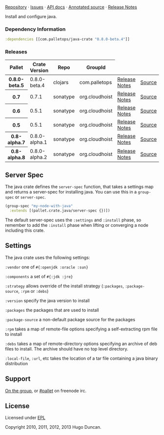 [Repository](https://github.com/pallet/java-crate) &#xb7;
[Issues](https://github.com/pallet/java-crate/issues) &#xb7;
[API docs](http://palletops.com/java-crate/0.8/api) &#xb7;
[Annotated source](http://palletops.com/java-crate/0.8/annotated/uberdoc.html) &#xb7;
[Release Notes](https://github.com/pallet/java-crate/blob/develop/ReleaseNotes.md)

Install and configure java.

### Dependency Information

```clj
:dependencies [[com.palletops/java-crate "0.8.0-beta.4"]]
```

### Releases

<table>
<thead>
  <tr><th>Pallet</th><th>Crate Version</th><th>Repo</th><th>GroupId</th></tr>
</thead>
<tbody>
  <tr>
    <th>0.8.0-beta.5</th>
    <td>0.8.0-beta.4</td>
    <td>clojars</td>
    <td>com.palletops</td>
    <td><a href='https://github.com/pallet/java-crate/blob/java-0.8.0-beta.4/ReleaseNotes.md'>Release Notes</a></td>
    <td><a href='https://github.com/pallet/java-crate/blob/java-0.8.0-beta.4/'>Source</a></td>
  </tr>
  <tr>
    <th>0.7</th>
    <td>0.7.1</td>
    <td>sonatype</td>
    <td>org.cloudhoist</td>
    <td><a href='https://github.com/pallet/java-crate/blob/java-0.7.1/ReleaseNotes.md'>Release Notes</a></td>
    <td><a href='https://github.com/pallet/java-crate/blob/java-0.7.1/'>Source</a></td>
  </tr>
  <tr>
    <th>0.6</th>
    <td>0.5.1</td>
    <td>sonatype</td>
    <td>org.cloudhoist</td>
    <td><a href='https://github.com/pallet/java-crate/blob/java-0.5.1/ReleaseNotes.md'>Release Notes</a></td>
    <td><a href='https://github.com/pallet/java-crate/blob/java-0.5.1/'>Source</a></td>
  </tr>
  <tr>
    <th>0.5</th>
    <td>0.5.1</td>
    <td>sonatype</td>
    <td>org.cloudhoist</td>
    <td><a href='https://github.com/pallet/java-crate/blob/java-0.5.1/ReleaseNotes.md'>Release Notes</a></td>
    <td><a href='https://github.com/pallet/java-crate/blob/java-0.5.1/'>Source</a></td>
  </tr>
  <tr>
    <th>0.8-alpha.7</th>
    <td>0.8.0-alpha.1</td>
    <td>sonatype</td>
    <td>org.cloudhoist</td>
    <td><a href='https://github.com/pallet/java-crate/blob/java-0.8.0-alpha.1/ReleaseNotes.md'>Release Notes</a></td>
    <td><a href='https://github.com/pallet/java-crate/blob/java-0.8.0-alpha.1/'>Source</a></td>
  </tr>
  <tr>
    <th>0.8-alpha.8</th>
    <td>0.8.0-alpha.2</td>
    <td>sonatype</td>
    <td>org.cloudhoist</td>
    <td><a href='https://github.com/pallet/java-crate/blob/java-0.8.0-alpha.2/ReleaseNotes.md'>Release Notes</a></td>
    <td><a href='https://github.com/pallet/java-crate/blob/java-0.8.0-alpha.2/'>Source</a></td>
  </tr>
</tbody>
</table>

## Server Spec

The java crate defines the `server-spec` function, that takes a settings map and
returns a server-spec for installing java.  You can use this in a `group-spec`
or `server-spec`.

```clj
(group-spec "my-node-with-java"
  :extends [(pallet.crate.java/server-spec {})])
```

The default server-spec uses the `:settings` and `:install` phase, so
remember to add the `:install` phase when lifting or converging a node
including this crate.

## Settings

The java crate uses the following settings:

`:vendor`
one of `#{:openjdk :oracle :sun}`

`:components`
a set of `#{:jdk :jre}`

`:strategy`
allows override of the install strategy (`:packages`, `:package-source`, `:rpm`
or `:debs`)

`:version`
specify the java version to install

`:packages`
the packages that are used to install

`:package-source`
a non-default package source for the packages

`:rpm`
takes a map of remote-file options specifying a self-extracting rpm file
to install

`:debs`
takes a map of remote-directory options specifying an archive of deb files to
install. The archive should have no top level directory.

`:local-file`, `:url`, etc
takes the location of a tar file containing a java binary distribution

## Support

[On the group](http://groups.google.com/group/pallet-clj), or
[#pallet](http://webchat.freenode.net/?channels=#pallet) on freenode irc.

## License

Licensed under [EPL](http://www.eclipse.org/legal/epl-v10.html)

Copyright 2010, 2011, 2012, 2013 Hugo Duncan.
